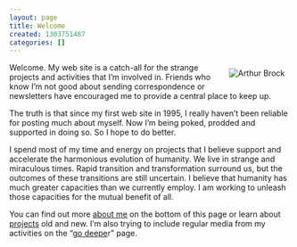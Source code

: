 ```yaml
---
layout: page
title: Welcome
created: 1303751487
categories: []
---
```

<p><img alt="Arthur Brock" src="/sites/artbrock.com/files/Art_Brock_headshot.jpg" style="margin: 10px; float: right; "></p><p>Welcome. My web site is a catch-all for the strange projects and activities that I’m involved in. Friends who know I’m not good about sending correspondence or newsletters have encouraged me to provide a central place to keep up.&nbsp;</p><p>The truth is that since my first web site in 1995, I really haven’t been reliable for posting much about myself. Now I’m being poked, prodded and supported in doing so. So I hope to do better.</p><p>I spend most of my time and energy on projects that I believe support and accelerate the harmonious evolution of humanity. We live in strange and miraculous times. Rapid transition and transformation surround us, but the outcomes of these transitions are still uncertain. I believe that humanity has much greater capacities than we currently employ. I am working to unleash those capacities for the mutual benefit of all.</p><p>You can find out more <a href="#about">about me</a> on the bottom of this page or learn about <a href="/projects">projects</a> old and new. I’m also trying to include regular media from my activities on the “<a href="/deeper">go deepe</a>r” page.</p>
